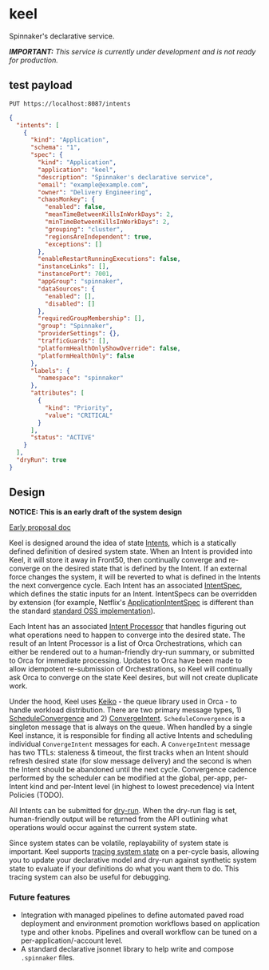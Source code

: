 # keel

Spinnaker's declarative service.

_**IMPORTANT:** This service is currently under development and is not ready for production._

## test payload

`PUT https://localhost:8087/intents`

```json
{
  "intents": [
    {
      "kind": "Application",
      "schema": "1",
      "spec": {
        "kind": "Application",
        "application": "keel",
        "description": "Spinnaker's declarative service",
        "email": "example@example.com",
        "owner": "Delivery Engineering",
        "chaosMonkey": {
          "enabled": false,
          "meanTimeBetweenKillsInWorkDays": 2,
          "minTimeBetweenKillsInWorkDays": 2,
          "grouping": "cluster",
          "regionsAreIndependent": true,
          "exceptions": []
        },
        "enableRestartRunningExecutions": false,
        "instanceLinks": [],
        "instancePort": 7001,
        "appGroup": "spinnaker",
        "dataSources": {
          "enabled": [],
          "disabled": []
        },
        "requiredGroupMembership": [],
        "group": "Spinnaker",
        "providerSettings": {},
        "trafficGuards": [],
        "platformHealthOnlyShowOverride": false,
        "platformHealthOnly": false
      },
      "labels": {
        "namespace": "spinnaker"
      },
      "attributes": [
        {
          "kind": "Priority",
          "value": "CRITICAL"
        }
      ],
      "status": "ACTIVE"
    }
  ],
  "dryRun": true
}
```

## Design

**NOTICE: This is an early draft of the system design**

[Early proposal doc](https://docs.google.com/document/d/1PzDkEPMjibhtPmbiUlVN4sWgI9_xxHkxHY7eWKTgx6E/edit)

Keel is designed around the idea of state [Intents][1], which is a statically defined
definition of desired system state. When an Intent is provided into Keel, it will store
it away in Front50, then continually converge and re-converge on the desired state that
is defined by the Intent. If an external force changes the system, it will be reverted
to what is defined in the Intents the next convergence cycle. Each Intent has an associated
[IntentSpec][8], which defines the static inputs for an Intent. IntentSpecs can be
overridden by extension (for example, Netflix's [ApplicationIntentSpec][9] is different 
than the standard [standard OSS implementation][10]).

Each Intent has an associated [Intent Processor][2] that handles figuring out what
operations need to happen to converge into the desired state. The result of an
Intent Processor is a list of Orca Orchestrations, which can either be rendered out to
a human-friendly dry-run summary, or submitted to Orca for immediate processing. Updates
to Orca have been made to allow idempotent re-submission of Orchestrations, so Keel will
continually ask Orca to converge on the state Keel desires, but will not create duplicate
work.

Under the hood, Keel uses [Keiko][3] - the queue library used in Orca - to handle workload
distribution. There are two primary message types, 1) [ScheduleConvergence][4] and 2) 
[ConvergeIntent][5]. `ScheduleConvergence` is a singleton message that is always on the
queue. When handled by a single Keel instance, it is responsible for finding all active
Intents and scheduling individual `ConvergeIntent` messages for each. A `ConvergeIntent`
message has two TTLs: staleness & timeout, the first tracks when an Intent should refresh
desired state (for slow message delivery) and the second is when the Intent should be 
abandoned until the next cycle. Convergence cadence performed by the scheduler can be 
modified at the global, per-app, per-Intent kind and per-Intent level (in highest to 
lowest precedence) via Intent Policies (TODO).

All Intents can be submitted for [dry-run][6]. When the dry-run flag is set, human-friendly
output will be returned from the API outlining what operations would occur against the 
current system state.

Since system states can be volatile, replayability of system state is important. Keel
supports [tracing system state][7] on a per-cycle basis, allowing you to update your 
declarative model and dry-run against synthetic system state to evaluate if your 
definitions do what you want them to do. This tracing system can also be useful for 
debugging. 

### Future features

* Integration with managed pipelines to define automated paved road deployment and 
environment promotion workflows based on application type and other knobs. Pipelines and
overall workflow can be tuned on a per-application/-account level.
* A standard declarative jsonnet library to help write and compose `.spinnaker` files.

[1]: https://github.com/spinnaker/keel/blob/master/keel-core/src/main/kotlin/com/netflix/spinnaker/keel/Intent.kt
[2]: https://github.com/spinnaker/keel/blob/master/keel-core/src/main/kotlin/com/netflix/spinnaker/keel/IntentProcessor.kt
[3]: https://github.com/spinnaker/keiko
[4]: https://github.com/spinnaker/keel/blob/master/keel-scheduler/src/main/kotlin/com/netflix/spinnaker/keel/scheduler/handler/ScheduleConvergeHandler.kt
[5]: https://github.com/spinnaker/keel/blob/master/keel-scheduler/src/main/kotlin/com/netflix/spinnaker/keel/scheduler/handler/ConvergeIntentHandler.kt
[6]: https://github.com/spinnaker/keel/blob/master/keel-core/src/main/kotlin/com/netflix/spinnaker/keel/dryrun/DryRunIntentLauncher.kt
[7]: https://github.com/spinnaker/keel/blob/master/keel-core/src/main/kotlin/com/netflix/spinnaker/keel/tracing/TraceRepository.kt
[8]: https://github.com/spinnaker/keel/blob/master/keel-core/src/main/kotlin/com/netflix/spinnaker/keel/IntentSpec.kt
[9]: https://github.com/spinnaker/keel/blob/master/keel-intent/src/main/kotlin/com/netflix/spinnaker/keel/intents/ApplicationIntent.kt#L162
[10]: https://github.com/spinnaker/keel/blob/master/keel-intent/src/main/kotlin/com/netflix/spinnaker/keel/intents/ApplicationIntent.kt#L134

